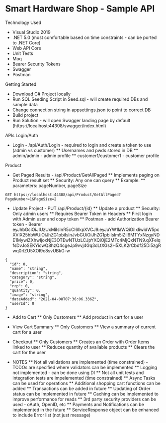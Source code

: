 ﻿# Smart Hardware Shop - Sample API

Technology Used
* Visual Studio 2019
* .NET 5.0 (most comfortable based on time constraints - can be ported to .NET Core)
* Web API Core
* Unit Tests
* Moq
* Bearer Security Tokens
* Swagger
* Postman


Getting Started
* Download C# Project locally
* Run SQL Seeding Script in Seed.sql - will create required DBs and sample data
* Change connection string in appsettings.json to point to correct DB
* Build project
* Run Solution - will open Swagger landing page by default (https://localhost:44308/swagger/index.html)

APIs
Login/Auth
* Login - /api/Auth/Login - required to login and create a token to use (admin vs customer)
** Usernames and pwds stored in DB
** admin/admin - admin profile
** customer1/customer1 - customer profile

Product
* Get Paged Results - /api​/Product​/GetAllPaged
** Implements paging on Product result set
** Security: Any one can query
** Example: 
** parameters: pageNumber, pageSize
```shell script
GET https://localhost:44308/api/Product/GetAllPaged?PageNumber=1&PageSize=2
```

* Update Project - PUT /api/Product/{id}
** Update a product
** Security: Only admin users
** Requires Bearer Token in Headers
** First login with Admin user and copy token
** Postman - add Authorization Bearer token - Bearer eyJhbGciOiJIUzUxMiIsInR5cCI6IkpXVCJ9.eyJuYW1laWQiOiIxIiwidW5pcXVlX25hbWUiOiJhZG1pbiIsInJvbGUiOiJhZG1pbiIsIm5iZiI6MTYxNzgyNDE1MywiZXhwIjoxNjE3OTEwNTUzLCJpYXQiOjE2MTc4MjQxNTN9.qXFelqfsDvJoSEKYicwQ8hzQ4cgeJp9vvj4Gq3dLtXGs2H5XLK2rCbdf25Di5zgRwq0rlZU5XOI9c8svUBkG-w
```shell script
{
  "id": 0,
  "name": "string",
  "description": "string",
  "category": "string",
  "price": 0,
  "rrp": 0,
  "quantity": 0,
  "image": "string",
  "dateAdded": "2021-04-08T07:36:06.336Z",
  "userId": 0
}
```

* Add to Cart 
** Only Customers
** Add product in cart for a user
* View Cart Summary
** Only Customers
** View a summary of current cart for a user
* Checkout
** Only Customers
** Creates an Order with Order Items linked to user
** Reduces quantity of available products
** Clears the cart for the user


* NOTES
** Not all validations are implemented (time constrained) - TODOs are specified where validators can be implemented
** Logging not implemented - can be done using DI
** Not all unit tests and integration tests are impelemented (time constrained)
** Async Tasks can be used for operations
** Additional shopping cart functions can be added
** Transactions can be added in future
** Updating of Order status can be implemented in future
** Caching can be implemented to improve performance for reads
** 3rd party security providers can be used - oAuth, OpenID, etc
** Payments and Notifications can be implemented in the future
** ServiceResponse object can be enhanced to include Error list (not just message)


